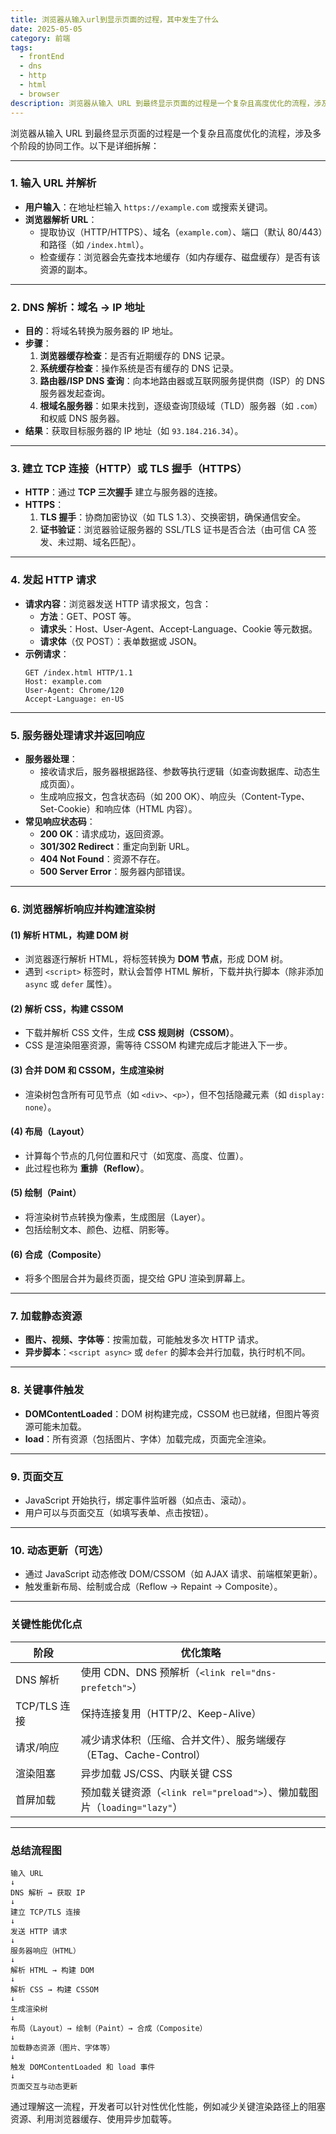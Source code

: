 ```yaml
---
title: 浏览器从输入url到显示页面的过程，其中发生了什么
date: 2025-05-05
category: 前端
tags:
  - frontEnd
  - dns
  - http
  - html
  - browser
description: 浏览器从输入 URL 到最终显示页面的过程是一个复杂且高度优化的流程，涉及多个阶段的协同工作。以下是详细拆解
---
```


浏览器从输入 URL 到最终显示页面的过程是一个复杂且高度优化的流程，涉及多个阶段的协同工作。以下是详细拆解：

---

### **1. 输入 URL 并解析**

- **用户输入**：在地址栏输入 `https://example.com` 或搜索关键词。
- **浏览器解析 URL**：
  - 提取协议（HTTP/HTTPS）、域名（`example.com`）、端口（默认 80/443）和路径（如 `/index.html`）。
  - 检查缓存：浏览器会先查找本地缓存（如内存缓存、磁盘缓存）是否有该资源的副本。

---

### **2. DNS 解析：域名 → IP 地址**

- **目的**：将域名转换为服务器的 IP 地址。
- **步骤**：
  1. **浏览器缓存检查**：是否有近期缓存的 DNS 记录。
  2. **系统缓存检查**：操作系统是否有缓存的 DNS 记录。
  3. **路由器/ISP DNS 查询**：向本地路由器或互联网服务提供商（ISP）的 DNS 服务器发起查询。
  4. **根域名服务器**：如果未找到，逐级查询顶级域（TLD）服务器（如 `.com`）和权威 DNS 服务器。
- **结果**：获取目标服务器的 IP 地址（如 `93.184.216.34`）。

---

### **3. 建立 TCP 连接（HTTP）或 TLS 握手（HTTPS）**

- **HTTP**：通过 **TCP 三次握手** 建立与服务器的连接。
- **HTTPS**：
  1. **TLS 握手**：协商加密协议（如 TLS 1.3）、交换密钥，确保通信安全。
  2. **证书验证**：浏览器验证服务器的 SSL/TLS 证书是否合法（由可信 CA 签发、未过期、域名匹配）。

---

### **4. 发起 HTTP 请求**

- **请求内容**：浏览器发送 HTTP 请求报文，包含：
  - **方法**：GET、POST 等。
  - **请求头**：Host、User-Agent、Accept-Language、Cookie 等元数据。
  - **请求体**（仅 POST）：表单数据或 JSON。
- **示例请求**：
  ```http
  GET /index.html HTTP/1.1
  Host: example.com
  User-Agent: Chrome/120
  Accept-Language: en-US
  ```

---

### **5. 服务器处理请求并返回响应**

- **服务器处理**：
  - 接收请求后，服务器根据路径、参数等执行逻辑（如查询数据库、动态生成页面）。
  - 生成响应报文，包含状态码（如 200 OK）、响应头（Content-Type、Set-Cookie）和响应体（HTML 内容）。
- **常见响应状态码**：
  - **200 OK**：请求成功，返回资源。
  - **301/302 Redirect**：重定向到新 URL。
  - **404 Not Found**：资源不存在。
  - **500 Server Error**：服务器内部错误。

---

### **6. 浏览器解析响应并构建渲染树**

#### **(1) 解析 HTML，构建 DOM 树**

- 浏览器逐行解析 HTML，将标签转换为 **DOM 节点**，形成 DOM 树。
- 遇到 `<script>` 标签时，默认会暂停 HTML 解析，下载并执行脚本（除非添加 `async` 或 `defer` 属性）。

#### **(2) 解析 CSS，构建 CSSOM**

- 下载并解析 CSS 文件，生成 **CSS 规则树（CSSOM）**。
- CSS 是渲染阻塞资源，需等待 CSSOM 构建完成后才能进入下一步。

#### **(3) 合并 DOM 和 CSSOM，生成渲染树**

- 渲染树包含所有可见节点（如 `<div>`、`<p>`），但不包括隐藏元素（如 `display: none`）。

#### **(4) 布局（Layout）**

- 计算每个节点的几何位置和尺寸（如宽度、高度、位置）。
- 此过程也称为 **重排（Reflow）**。

#### **(5) 绘制（Paint）**

- 将渲染树节点转换为像素，生成图层（Layer）。
- 包括绘制文本、颜色、边框、阴影等。

#### **(6) 合成（Composite）**

- 将多个图层合并为最终页面，提交给 GPU 渲染到屏幕上。

---

### **7. 加载静态资源**

- **图片、视频、字体等**：按需加载，可能触发多次 HTTP 请求。
- **异步脚本**：`<script async>` 或 `defer` 的脚本会并行加载，执行时机不同。

---

### **8. 关键事件触发**

- **DOMContentLoaded**：DOM 树构建完成，CSSOM 也已就绪，但图片等资源可能未加载。
- **load**：所有资源（包括图片、字体）加载完成，页面完全渲染。

---

### **9. 页面交互**

- JavaScript 开始执行，绑定事件监听器（如点击、滚动）。
- 用户可以与页面交互（如填写表单、点击按钮）。

---

### **10. 动态更新（可选）**

- 通过 JavaScript 动态修改 DOM/CSSOM（如 AJAX 请求、前端框架更新）。
- 触发重新布局、绘制或合成（Reflow → Repaint → Composite）。

---

### **关键性能优化点**

| 阶段         | 优化策略                                                                 |
| ------------ | ------------------------------------------------------------------------ |
| DNS 解析     | 使用 CDN、DNS 预解析（`<link rel="dns-prefetch">`）                      |
| TCP/TLS 连接 | 保持连接复用（HTTP/2、Keep-Alive）                                       |
| 请求/响应    | 减少请求体积（压缩、合并文件）、服务端缓存（ETag、Cache-Control）        |
| 渲染阻塞     | 异步加载 JS/CSS、内联关键 CSS                                            |
| 首屏加载     | 预加载关键资源（`<link rel="preload">`）、懒加载图片（`loading="lazy"`） |

---

### **总结流程图**

```
输入 URL
↓
DNS 解析 → 获取 IP
↓
建立 TCP/TLS 连接
↓
发送 HTTP 请求
↓
服务器响应（HTML）
↓
解析 HTML → 构建 DOM
↓
解析 CSS → 构建 CSSOM
↓
生成渲染树
↓
布局（Layout）→ 绘制（Paint）→ 合成（Composite）
↓
加载静态资源（图片、字体等）
↓
触发 DOMContentLoaded 和 load 事件
↓
页面交互与动态更新
```

通过理解这一流程，开发者可以针对性优化性能，例如减少关键渲染路径上的阻塞资源、利用浏览器缓存、使用异步加载等。
